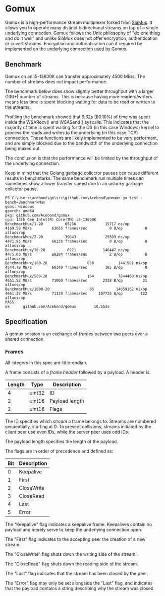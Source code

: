 # Gomux

Gomux is a high-performance stream multiplexer forked from [SiaMux](https://github.com/SiaFoundation/mux). It allows you to operate many distinct bidirectional streams on top of a single underlying connection. Gomux follows the Unix philosophy of "do one thing and do it well" and unlike SiaMux does not offer encryption, authentication or covert streams. Encryption and  authentication can if required be implemented on the underlying connection used by Gomux.

## Benchmark
Gomux on an i5-13600K can transfer approximately 4500 MB/s. The number of streams does not impact performance. 

The benchmark below does show slightly better throughput with a larger (100+) number of streams. This is because having more readers/writers means less time is spent blocking waiting for data to be read or written to the streams.

Profiling the benchmark showed that 9.62s (80.10%) of time was spent inside the WSARecv() and WSASend() syscalls. This indicates that the majority of time is spent waiting for the OS (in this case Windows) kernel to process the reads and writes to the underlying (in this case TCP) connection. These functions are likely implemented to be very performant, and are simply blocked due to the bandwidth of the underlying connection being maxed out. 

The conclusion is that the performance will be limited by the throughput of the underlying connection.

Keep in mind that the Golang garbage collector pauses can cause different results in benchmarks. The same benchmark run multiple times can sometimes show a lower transfer speed due to an unlucky garbage collector pause.

```
PS C:\Users\acebond\go\src\github.com\Acebond\gomux> go test -bench=BenchmarkMux
goos: windows
goarch: amd64
pkg: github.com/Acebond/gomux
cpu: 13th Gen Intel(R) Core(TM) i5-13600K
BenchmarkMux/1-20          65256             15717 ns/op        4169.58 MB/s         63655 frames/sec          0 B/op          0 allocs/op
BenchmarkMux/2-20          39043             29309 ns/op        4471.95 MB/s         68238 frames/sec          0 B/op          0 allocs/op
BenchmarkMux/10-20          8221            146447 ns/op        4475.00 MB/s         68284 frames/sec          2 B/op          0 allocs/op
BenchmarkMux/100-20                  830           1441981 ns/op        4544.79 MB/s         69349 frames/sec        105 B/op          0 allocs/op
BenchmarkMux/500-20                  164           7044468 ns/op        4651.52 MB/s         71009 frames/sec       2338 B/op         21 allocs/op
BenchmarkMux/1000-20                  85          14059162 ns/op        4661.37 MB/s         71128 frames/sec     107725 B/op        122 allocs/op
PASS
ok      github.com/Acebond/gomux        10.553s
```


## Specification

A gomux session is an exchange of *frames* between two peers over a shared connection.

### Frames

All integers in this spec are little-endian.

A frame consists of a *frame header* followed by a payload. A header is:

| Length | Type   | Description    |
|--------|--------|----------------|
|   4    | uint32 | ID             |
|   2    | uint16 | Payload length |
|   2    | uint16 | Flags          |

The ID specifies which *stream* a frame belongs to. Streams are numbered sequentially, starting at 0. To prevent collisions, streams initiated by the client peer use even IDs, while the server peer uses odd IDs.

The payload length specifies the length of the payload.

The flags are in order of precedence and defined as:

| Bit | Description           |
|-----|-----------------------|
|  0  | Keepalive             |
|  1  | First                 |
|  2  | CloseWrite            |
|  3  | CloseRead             |
|  4  | Last                  |
|  5  | Error                 |

The "Keepalive" flag indicates a keepalive frame. Keepalives contain no payload and merely serve to keep the underlying connection open.

The "First" flag indicates to the accepting peer the creation of a new stream.

The "CloseWrite" flag shuts down the writing side of the stream.

The "CloseRead" flag shuts down the reading side of the stream.

The "Last" flag indicates that the stream has been closed by the peer.

The "Error" flag may only be set alongside the "Last" flag, and indicates that the payload contains a string describing why the stream was closed.
